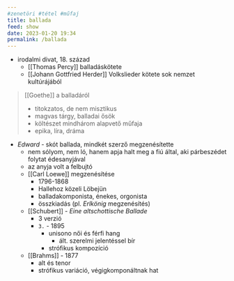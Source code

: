 ```yaml
---
#zenetöri #tétel #műfaj
title: ballada
feed: show
date: 2023-01-20 19:34
permalink: /ballada
---
```


- irodalmi divat, 18. század
	- [[Thomas Percy]] balladáskötete
	- [[Johann Gottfried Herder]] Volkslieder kötete sok nemzet kultúrájából

> [[Goethe]] a balladáról
> 	- titokzatos, de nem misztikus
> 	- magvas tárgy, balladai ősök
> 	- költészet mindhárom alapvető műfaja
> 	- epika, líra, dráma

- *Edward* - skót ballada, mindkét szerző megzenésítette
	- nem sólyom, nem ló, hanem apja halt meg a fiú által, aki párbeszédet folytat édesanyjával
	- az anyja volt a felbujtó
	- [[Carl Loewe]] megzenésítése
		- 1796-1868
		- Hallehoz közeli Löbejün
		- balladakomponista, énekes, orgonista
		- összkiadás (pl. *Erlkönig* megzenésítés)
	- [[Schubert]] - *Eine altschottische Ballade*
		- 3 verzió
		- `3.` - 1895
			- unisono női és férfi hang
				- ált. szerelmi jelentéssel bír
			- strófikus kompozíció
	- [[Brahms]] - 1877
		- alt és tenor
		- strófikus variáció, végigkomponáltnak hat
